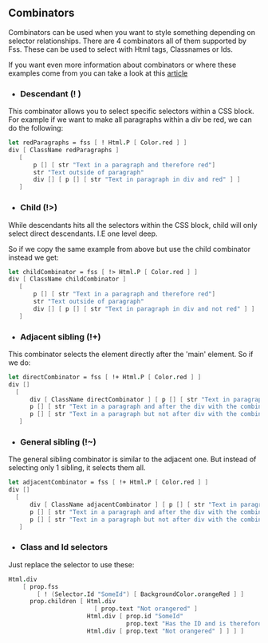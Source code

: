 ## Combinators

Combinators can be used when you want to style something depending on selector relationships.
There are 4 combinators all of them supported by Fss.
These can be used to select with Html tags, Classnames or Ids.

If you want even more information about combinators or where these examples come from you can take a look at this [article](https://blog.logrocket.com/what-you-need-to-know-about-css-combinators/)

- ### Descendant (! )
This combinator allows you to select specific selectors within a CSS block.
For example if we want to make all paragraphs within a div be red, we can do the following:

```fsharp
let redParagraphs = fss [ ! Html.P [ Color.red ] ]
div [ ClassName redParagraphs ]
   [
       p [] [ str "Text in a paragraph and therefore red"]
       str "Text outside of paragraph"
       div [] [ p [] [ str "Text in paragraph in div and red" ] ]
   ]
```

<example/>

- ### Child (!>)
While descendants hits all the selectors within the CSS block, child will only select direct descendants. I.E one level deep.

So if we copy the same example from above but use the child combinator instead we get:

```fsharp
let childCombinator = fss [ !> Html.P [ Color.red ] ]
div [ ClassName childCombinator ]
   [
       p [] [ str "Text in a paragraph and therefore red"]
       str "Text outside of paragraph"
       div [] [ p [] [ str "Text in paragraph in div and not red" ] ]
   ]
```

<example/>

- ### Adjacent sibling (!+)
This combinator selects the element directly after the 'main' element.
So if we do:

```fsharp
let directCombinator = fss [ !+ Html.P [ Color.red ] ]
div []
  [
      div [ ClassName directCombinator ] [ p [] [ str "Text in paragraph in div" ] ]
      p [] [ str "Text in a paragraph and after the div with the combinator so is red"]
      p [] [ str "Text in a paragraph but not after div with the combinator so is not red"]
   ]
```

<example/>

- ### General sibling (!~)
The general sibling combinator is similar to the adjacent one. But instead of selecting only 1 sibling, it selects them all.

```fsharp
let adjacentCombinator = fss [ !+ Html.P [ Color.red ] ]
div []
  [
      div [ ClassName adjacentCombinator ] [ p [] [ str "Text in paragraph in div" ] ]
      p [] [ str "Text in a paragraph and after the div with the combinator so is red"]
      p [] [ str "Text in a paragraph but not after div with the combinator so is not red"]
   ]
```

<example/>

- ### Class and Id selectors
Just replace the selector to use these:

```fsharp
Html.div 
    [ prop.fss 
        [ ! (Selector.Id "SomeId") [ BackgroundColor.orangeRed ] ]
      prop.children [ Html.div
                        [ prop.text "Not orangered" ]
                      Html.div [ prop.id "SomeId"
                                 prop.text "Has the ID and is therefore orangered" ]
                      Html.div [ prop.text "Not orangered" ] ] ] ]
```

<example/>
